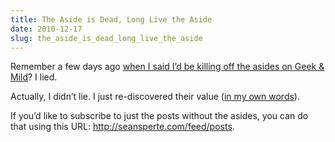 ```yaml
---
title: The Aside is Dead, Long Live the Aside
date: 2010-12-17
slug: the_aside_is_dead_long_live_the_aside
---
```

<p>Remember a few days ago <a href="http://seansperte.com/entry/on_blogging">when I said I&#8217;d be killing off the asides on Geek &amp; Mild</a>? I lied.</p>

<p>Actually, I didn&#8217;t lie. I just re-discovered their value (<a href="http://seansperte.com/entry/shawn_blanc_on_the_link_post">in my own words</a>).</p>

<p>If you&#8217;d like to subscribe to just the posts without the asides, you can do that using this URL: <a href="http://seansperte.com/feed/posts">http://seansperte.com/feed/posts</a>.</p>
